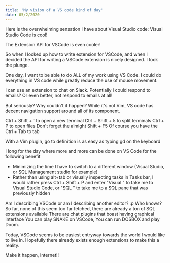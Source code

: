 ```yaml
---
title: 'My vision of a VS code kind of day'
date: 05/2/2020
---
```

Here is the overwhelming sensation I have about Visual Studio code:
Visual Studio Code is cool!

The Extension API for VSCode is even cooler!

So when I looked up how to write extension for VSCode, and when I decided the API for writing a VSCode extension is nicely designed. I took the plunge.

One day, I want to be able to do ALL of my work using VS Code.
I could do everything in VS code while greatly reduce the use of mouse movement.

I can use an extension to chat on Slack.
Potentially I could respond to emails? Or even better, not respond to emails at all!

But seriously? Why couldn't it happen?
While it's not Vim, VS code has decent navigation support around all of its component.

Ctrl + Shift + ` to open a new terminal
Ctrl + Shift + 5 to split terminals
Ctrl + P to open files
Don't forget the almight Shift + F5
Of course you have the Ctrl + Tab to tab

With a Vim plugin, go to definition is as easy as typing gd on the keyboard

I long for the day where more and more can be done on VS Code for the following benefit
* Minimizing the time I have to switch to a different window (Visual Studio, or SQL Management studio for example)
* Rather than using alt+tab or visually inspecting tasks in Tasks bar, I would rather press Ctrl + Shift + P and enter
"Visual " to take me to Visual Studio Code, or "SQL " to take me to a SQL pane that was previously hidden

Am I describing VSCode or am I describing another editor? :p
Who knows? So far, none of this seem too far fetched, there are already a ton of SQL extensions available
There are chat plugins that boast having graphical interface
You can play SNAKE on VSCode,
You can run DOSBOX and play Doom.

Today, VSCode seems to be easiest entryway towards the world I would like to live in.
Hopefully there already exists enough extensions to make this a reality.

Make it happen, Internet!!
